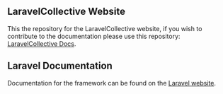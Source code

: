 ## LaravelCollective Website

This the repository for the LaravelCollective website, if you wish to contribute to the documentation please use this repository: [LaravelCollective Docs](https://github.com/LaravelCollective/docs).

## Laravel Documentation

Documentation for the framework can be found on the [Laravel website](http://laravel.com/docs).


